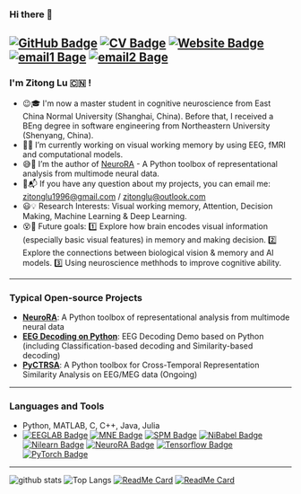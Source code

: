 ### Hi there 👋 

[![GitHub Badge](https://img.shields.io/github/followers/ZitongLu1996?style=for-the-badge)](https://github.com/ZitongLu1996)
[![CV Badge](https://img.shields.io/badge/My-CV-brightgreen?style=for-the-badge)](https://zitonglu1996.github.io/CV_ZitongLu.pdf)
[![Website Badge](https://img.shields.io/badge/My-Website-brightgreen?style=for-the-badge)](https://zitonglu1996.github.io)
[![email1 Bage](https://img.shields.io/badge/zitonglu1996@gmail.com-Red?style=for-the-badge)](https://zitonglu1996@gmail.com)
[![email2 Bage](https://img.shields.io/badge/zitonglu@outlook.com-Red?style=for-the-badge)](https://zitonglu@outlook.com)
---
<!--
**ZitongLu1996/ZitongLu1996** is a ✨ _special_ ✨ repository because its `README.md` (this file) appears on your GitHub profile.
-->
### I'm Zitong Lu :cn: !

- :wink::mortar_board: I'm now a master student in cognitive neuroscience from East China Normal University (Shanghai, China).
     Before that, I received a BEng degree in software engineering from Northeastern University (Shenyang, China).
- :eyes::key: I’m currently working on visual working memory by using EEG, fMRI and computational models.
- :sweat_smile::high_brightness: I’m the author of [NeuroRA](https:/zitonglu1996.github.io/NeuroRA/) - A Python toolbox of representational analysis from multimode neural data.
- :e-mail::mailbox_with_mail: If you have any question about my projects, you can email me: [zitonglu1996@gmail.com](zitonglu1996@gmail.com) / [zitonglu@outlook.com](zitonglu@outlook.com)
- :smiley::bulb: Research Interests: Visual working memory, Attention, Decision Making, Machine Learning & Deep Learning.
- :dizzy_face::telescope: Future goals: :one: Explore how brain encodes visual information (especially basic visual features) in memory and making decision. :two: Explore the connections between biological vision & memory and AI models. :three: Using neuroscience methhods to improve cognitive ability.
---
### Typical Open-source Projects
- **[NeuroRA](https://github.com/ZitongLu1996/NeuroRA)**: A Python toolbox of representational analysis from multimode neural data
- **[EEG Decoding on Python](https://github.com/ZitongLu1996/Python_EEG_Decoding)**: EEG Decoding Demo based on Python (including Classification-based decoding and Similarity-based decoding)
- **[PyCTRSA](https://github.com/ZitongLu1996/PyCTRSA)**: A Python toolbox for Cross-Temporal Representation Similarity Analysis on EEG/MEG data (Ongoing)
---
### Languages and Tools
- Python, MATLAB, C, C++, Java, Julia
- [![EEGLAB Badge](https://img.shields.io/badge/EEGLAB-purple?style=for-the-badge)](https://sccn.ucsd.edu/eeglab/index.php) [![MNE Badge](https://img.shields.io/badge/MNE-purple?style=for-the-badge)](https://mne.tools/stable/index.html) [![SPM Badge](https://img.shields.io/badge/SPM-purple?style=for-the-badge)](https://www.fil.ion.ucl.ac.uk/spm/) [![NiBabel Badge](https://img.shields.io/badge/NiBabel-purple?style=for-the-badge)](https://nipy.org/nibabel) [![Nilearn Badge](https://img.shields.io/badge/Nilearn-purple?style=for-the-badge)](http://nilearn.github.io) [![NeuroRA Badge](https://img.shields.io/badge/NeuroRA-purple?style=for-the-badge)](https://github.com/ZitongLu1996/NeuroRA) [![Tensorflow Badge](https://img.shields.io/badge/Tensorflow-purple?style=for-the-badge)](https://tensorflow.google.cn) [![PyTorch Badge](https://img.shields.io/badge/PyTorch-purple?style=for-the-badge)](https://pytorch.org)
<!--d
### Notes - Finding a cooperator!
- Are you interesting in implementing a Toolbox for neuroscientists and psychologists?
- PyCTRSA will be a simple but helpful Python toolkit for cross-temporal RSA-based decoding for EEG and MEG data.
- This work would be affilliated with [NeuroRA](https:/zitonglu1996.github.io/NeuroRA/), but it is an independent part.
- If you are familiar with PyPlot or any other Python Plotting package and interested in writing documents with me, you can contact me!
- The algorithms in PyCTRSA would be realized by me in several weeks. Hope we can work together and finish this simple project in 1-2 month(s) and maybe we can write an article to submit the journal of open source software (JOSS) at the end!
- If you are interested in this, please email me ([zitonglu1996@gmail.com](zitonglu1996@gmail.com)) with your CV and we can discuss the prossibilities!
-->
---
![github stats](https://github-readme-stats.vercel.app/api?username=ZitongLu1996&theme=radical&show_icons=true&hide=issues)
![Top Langs](https://github-readme-stats.vercel.app/api/top-langs/?username=ZitongLu1996&hide=javascript,html&theme=radical)
[![ReadMe Card](https://github-readme-stats.vercel.app/api/pin/?username=ZitongLu1996&repo=NeuroRA&theme=dracula)](https://github.com/ZitongLu1996/NeuroRA)
[![ReadMe Card](https://github-readme-stats.vercel.app/api/pin/?username=ZitongLu1996&repo=Python_EEG_Decoding&theme=dracula)](https://github.com/ZitongLu1996/Python_EEG_Decoding)
